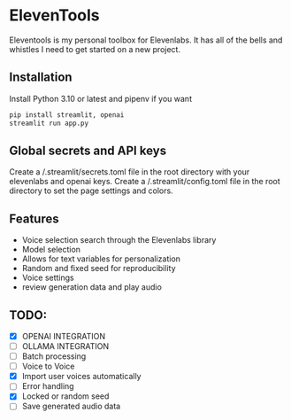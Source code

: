 # ElevenTools

Eleventools is my personal toolbox for Elevenlabs.
It has all of the bells and whistles I need to get started on a new project.

## Installation

Install Python 3.10 or latest and pipenv if you want

```bash
pip install streamlit, openai
streamlit run app.py
```

## Global secrets and API keys

Create a /.streamlit/secrets.toml file in the root directory with your elevenlabs and openai keys.
Create a /.streamlit/config.toml file in the root directory to set the page settings and colors.

## Features

- Voice selection search through the Elevenlabs library
- Model selection
- Allows for text variables for personalization
- Random and fixed seed for reproducibility
- Voice settings
- review generation data and play audio

## TODO:

- [x] OPENAI INTEGRATION
- [ ] OLLAMA INTEGRATION
- [ ] Batch processing
- [ ] Voice to Voice
- [x] Import user voices automatically
- [ ] Error handling
- [x] Locked or random seed
- [ ] Save generated audio data
